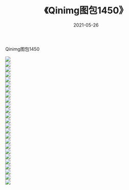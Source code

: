 ﻿---
layout: post
title:  《Qinimg图包1450》
date:   2021-05-26
img: http://imgx.orgx.ga/Qinimg图包/Qinimg图包1450/000.jpg
categories: [美女, 清纯, 唯美]
---

Qinimg图包1450

 ![](http://imgx.orgx.ga/Qinimg图包/Qinimg图包1450/001.jpg) <br>![](http://imgx.orgx.ga/Qinimg图包/Qinimg图包1450/002.jpg) <br>![](http://imgx.orgx.ga/Qinimg图包/Qinimg图包1450/003.jpg) <br>![](http://imgx.orgx.ga/Qinimg图包/Qinimg图包1450/004.jpg) <br>![](http://imgx.orgx.ga/Qinimg图包/Qinimg图包1450/005.jpg) <br>![](http://imgx.orgx.ga/Qinimg图包/Qinimg图包1450/006.jpg) <br>![](http://imgx.orgx.ga/Qinimg图包/Qinimg图包1450/007.jpg) <br>![](http://imgx.orgx.ga/Qinimg图包/Qinimg图包1450/008.jpg) <br>![](http://imgx.orgx.ga/Qinimg图包/Qinimg图包1450/009.jpg) <br>![](http://imgx.orgx.ga/Qinimg图包/Qinimg图包1450/010.jpg) <br>![](http://imgx.orgx.ga/Qinimg图包/Qinimg图包1450/011.jpg) <br>![](http://imgx.orgx.ga/Qinimg图包/Qinimg图包1450/012.jpg) <br>![](http://imgx.orgx.ga/Qinimg图包/Qinimg图包1450/013.jpg) <br>![](http://imgx.orgx.ga/Qinimg图包/Qinimg图包1450/014.jpg) <br>![](http://imgx.orgx.ga/Qinimg图包/Qinimg图包1450/015.jpg) <br>![](http://imgx.orgx.ga/Qinimg图包/Qinimg图包1450/016.jpg) <br>![](http://imgx.orgx.ga/Qinimg图包/Qinimg图包1450/017.jpg) <br>![](http://imgx.orgx.ga/Qinimg图包/Qinimg图包1450/018.jpg) <br>![](http://imgx.orgx.ga/Qinimg图包/Qinimg图包1450/019.jpg) <br>![](http://imgx.orgx.ga/Qinimg图包/Qinimg图包1450/020.jpg) <br>![](http://imgx.orgx.ga/Qinimg图包/Qinimg图包1450/021.jpg) <br>![](http://imgx.orgx.ga/Qinimg图包/Qinimg图包1450/022.jpg) <br>![](http://imgx.orgx.ga/Qinimg图包/Qinimg图包1450/023.jpg) <br>![](http://imgx.orgx.ga/Qinimg图包/Qinimg图包1450/024.jpg) <br>![](http://imgx.orgx.ga/Qinimg图包/Qinimg图包1450/025.jpg) <br>